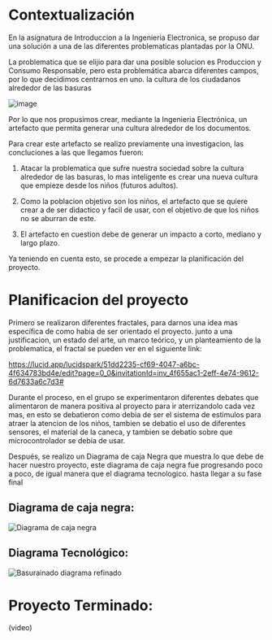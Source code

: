 # Contextualización
En la asignatura de Introduccion a la Ingenieria Electronica, se propuso dar una solución a una de las diferentes problematicas plantadas por la ONU.

La problematica que se elijio para dar una posible solucion es Produccion y Consumo Responsable, pero esta problemática abarca diferentes campos, por lo que decidimos centrarnos en uno. la cultura de los ciudadanos alrededor de las basuras

![image](https://github.com/LeoInDaHause/Basurainador/assets/145580263/5cfd673a-3a2c-4f08-981b-ec3faa71ab86)


Por lo que nos propusimos crear, mediante la Ingenieria Electrónica, un artefacto que permita generar una cultura alrededor de los documentos. 

Para crear este artefacto se realizo previamente una investigacion, las concluciones a las que llegamos fueron: 

1. Atacar la problematica que sufre nuestra sociedad sobre la cultura alrededor de las basuras, lo mas inteligente es crear una nueva cultura que empieze desde los niños (futuros adultos).

2. Como la poblacion objetivo son los niños, el artefacto que se quiere crear a de ser didactico y facil de usar, con el objetivo de que los niños no se aburran de este.

3. El artefacto en cuestion debe de generar un impacto a corto, mediano y largo plazo.


Ya teniendo en cuenta esto, se procede a empezar la planificación del proyecto.

# Planificacion del proyecto

Primero se realizaron diferentes fractales, para darnos una idea mas específica de como habia de ser orientado el proyecto. junto a una justificacion, un estado del arte, un marco teórico, y un planteamiento de la problematica, el fractal se pueden ver en el siguiente link:

https://lucid.app/lucidspark/51dd2235-cf69-4047-a6bc-4f634783bd4e/edit?page=0_0&invitationId=inv_4f655ac1-2eff-4e74-9612-6d7633a6c7d3#

Durante el proceso, en el grupo se experimentaron diferentes debates que alimentaron de manera positiva al proyecto para ir aterrizandolo cada vez mas, en esto se debatieron como debia de ser el sistema de estimulos para atraer la atencion de los niños, tambien se debatio el uso de diferentes sensores, el material de la caneca, y tambien se debatio sobre que microcontrolador se debia de usar. 

Después, se realizo un Diagrama de caja Negra que muestra lo que debe de hacer nuestro proyecto, este diagrama de caja negra fue progresando poco a poco, de igual manera que el diagrama tecnologico. hasta llegar a su fase final


## Diagrama de caja negra:
![Diagrama de caja negra](https://github.com/LeoInDaHause/Basurainador/assets/145580263/3c245d27-6e79-4683-90cf-94d41efbf275)

## Diagrama Tecnológico:
![Basurainado diagrama refinado](https://github.com/LeoInDaHause/Basurainador/assets/145580263/3ad1ac15-a445-4519-980e-23fce6925c70)

# Proyecto Terminado:

(video)
